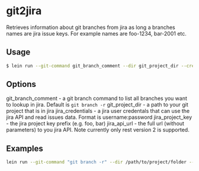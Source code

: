 # git2jira

Retrieves information about git branches from jira as long a branches names are jira issue keys. For example names are foo-1234, bar-2001 etc. 

## Usage
```bash
$ lein run --git-command git_branch_comment --dir git_project_dir --credentials jira_credentails --key jira_project_key --api-url jira_api_url
```
## Options

git_branch_comment - a git branch command to list all branches you want to lookup in jira. Default is `git branch -r`
git_project_dir - a path to your git project that is in jira
jira_credentials - a jira user credentals that can use the jira API and read issues data. Format is username:password
jira_project_key - the jira project key prefix (e.g. foo, bar)
jira_api_url - the full url (without parameters) to you jira API. Note currently only rest version 2 is supported. 

## Examples
```bash
lein run --git-command "git branch -r" --dir /path/to/project/folder --credentials jira_user/jira_password --key bar --api_url http://your.jira.domain/rest/api/2/search
```